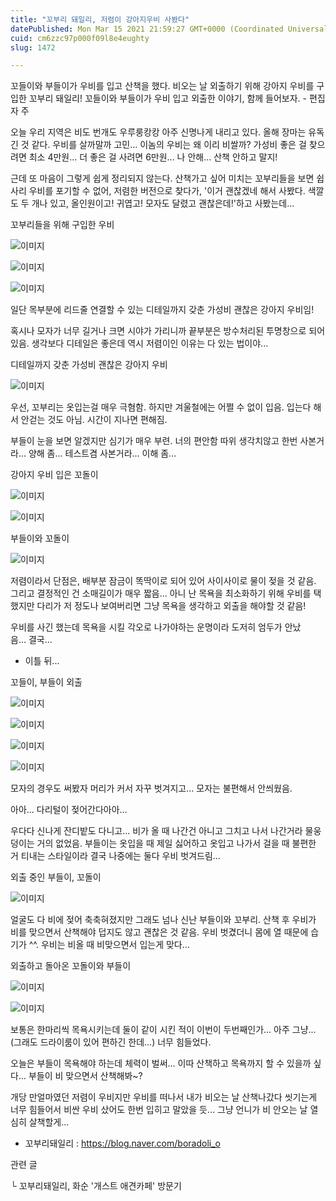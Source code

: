 ```yaml
---
title: "꼬부리 돼일리, 저렴이 강아지우비 사봤다"
datePublished: Mon Mar 15 2021 21:59:27 GMT+0000 (Coordinated Universal Time)
cuid: cm6zzc97p000f09l8e4eughty
slug: 1472

---
```



꼬들이와 부들이가 우비를 입고 산책을 했다. 비오는 날 외출하기 위해 강아지 우비를 구입한 꼬부리 돼일리! 꼬들이와 부들이가 우비 입고 외출한 이야기, 함께 들어보자. - 편집자 주

오늘 우리 지역은 비도 번개도 우루룽캉캉 아주 신명나게 내리고 있다. 올해 장마는 유독 긴 것 같다. 우비를 살까말까 고민... 이놈의 우비는 왜 이리 비쌀까? 가성비 좋은 걸 찾으려면 최소 4만원... 더 좋은 걸 사려면 6만원... 나 안해... 산책 안하고 말지!

근데 또 마음이 그렇게 쉽게 정리되지 않는다. 산책가고 싶어 미치는 꼬부리들을 보면 쉽사리 우비를 포기할 수 없어, 저렴한 버전으로 찾다가, '이거 괜찮겠네 해서 사봤다. 색깔도 두 개나 있고, 올인원이고! 귀엽고! 모자도 달렸고 괜찮은데!'하고 사봤는데...

꼬부리들을 위해 구입한 우비

![이미지](https://cdn.hashnode.com/res/hashnode/image/upload/v1739247940952/d13b1a11-58ea-4ef5-a44c-d5f5f1b83398.png)

![이미지](https://cdn.hashnode.com/res/hashnode/image/upload/v1739247944207/1a816f00-05c0-4cf3-9fb2-9fa2edf2b48c.png)

![이미지](https://cdn.hashnode.com/res/hashnode/image/upload/v1739247947018/9f31e385-b632-40e9-bf03-000fd53f9a65.png)

일단 목부분에 리드줄 연결할 수 있는 디테일까지 갖춘 가성비 괜찮은 강아지 우비임!

혹시나 모자가 너무 길거나 크면 시야가 가리니까 끝부분은 방수처리된 투명창으로 되어있음. 생각보다 디테일은 좋은데 역시 저렴이인 이유는 다 있는 법이야...

디테일까지 갖춘 가성비 괜찮은 강아지 우비

![이미지](https://cdn.hashnode.com/res/hashnode/image/upload/v1739247949632/95843006-5dd9-47d2-8a11-70f2e9788827.png)

우선, 꼬부리는 옷입는걸 매우 극혐함. 하지만 겨울철에는 어쩔 수 없이 입음. 입는다 해서 안걷는 것도 아님. 시간이 지나면 편해짐.

부들이 눈을 보면 알겠지만 심기가 매우 부련. 너의 편안함 따위 생각치않고 한번 사본거라... 양해 좀... 테스트겸 사본거라... 이해 좀...

강아지 우비 입은 꼬돌이

![이미지](https://cdn.hashnode.com/res/hashnode/image/upload/v1739247952188/96343af5-3604-4ad4-9e7b-ecb8401019d6.png)

![이미지](https://cdn.hashnode.com/res/hashnode/image/upload/v1739247955331/2917a180-4001-4e70-98bf-2720f1ec3a21.png)

부들이와 꼬돌이

![이미지](https://cdn.hashnode.com/res/hashnode/image/upload/v1739247957510/a1646f18-afb9-4435-b067-a22973267970.png)

저렴이라서 단점은, 배부분 잠금이 똑딱이로 되어 있어 사이사이로 물이 젖을 것 같음. 그리고 결정적인 건 소매길이가 매우 짧음... 아니 난 목욕을 최소화하기 위해 우비를 택했지만 다리가 저 정도나 보여버리면 그냥 목욕을 생각하고 외출을 해야할 것 같음!

우비를 사긴 했는데 목욕을 시킬 각오로 나가야하는 운명이라 도저히 엄두가 안났음... 결국...

+ 이틀 뒤...

꼬들이, 부들이 외출

![이미지](https://cdn.hashnode.com/res/hashnode/image/upload/v1739247959963/dbf7186c-7565-4d33-9f87-97020782f9b1.png)

![이미지](https://cdn.hashnode.com/res/hashnode/image/upload/v1739247963252/bfd99a02-3236-4fe0-8901-efdb0a05ef04.png)

![이미지](https://cdn.hashnode.com/res/hashnode/image/upload/v1739247966460/942be253-55d1-4402-9710-3e81ee401dab.png)

![이미지](https://cdn.hashnode.com/res/hashnode/image/upload/v1739247969473/8b8de8a7-bc6d-47a7-a819-37ea1e3c233e.png)

모자의 경우도 써봤자 머리가 커서 자꾸 벗겨지고... 모자는 불편해서 안씌웠음.

아아... 다리털이 젖어간다아아...

우다다 신나게 잔디밭도 다니고... 비가 올 때 나간건 아니고 그치고 나서 나간거라 물웅덩이는 거의 없었음. 부들이는 옷입을 때 제일 싫어하고 옷입고 나가서 걸을 때 불편한 거 티내는 스타일이라 결국 나중에는 둘다 우비 벗겨드림...

외출 중인 부들이, 꼬돌이

![이미지](https://cdn.hashnode.com/res/hashnode/image/upload/v1739247972111/062f3e7e-fa6f-49cb-bee0-18df2d89b8d3.png)

얼굴도 다 비에 젖어 축축혀졌지만 그래도 넘나 신난 부들이와 꼬부리. 산책 후 우비가 비를 맞으면서 산책해야 덥지도 않고 괜찮은 것 같음. 우비 벗겼더니 몸에 열 때문에 습기가 ^^. 우비는 비올 때 비맞으면서 입는게 맞다...

외출하고 돌아온 꼬돌이와 부들이

![이미지](https://cdn.hashnode.com/res/hashnode/image/upload/v1739247974533/88e6e72f-a0b6-48f0-b4d2-0d90daf51c18.png)

![이미지](https://cdn.hashnode.com/res/hashnode/image/upload/v1739247976959/bfe2267a-d611-44ed-9a9f-8c9492765b6b.png)

보통은 한마리씩 목욕시키는데 둘이 같이 시킨 적이 이번이 두번째인가... 아주 그냥... (그래도 드라이룸이 있어 편하긴 한데...) 너무 힘들었다.

오늘은 부들이 목욕해야 하는데 체력이 벌써... 이따 산책하고 목욕까지 할 수 있을까 싶다... 부들이 비 맞으면서 산책해봐~?

개당 만얼마였던 저렴이 우비지만 우비를 떠나서 내가 비오는 날 산책나갔다 씻기는게 너무 힘들어서 비싼 우비 샀어도 한번 입히고 말았을 듯... 그냥 언니가 비 안오는 날 열심히 살책할게...

- 꼬부리돼일리 : https://blog.naver.com/boradoli_o

관련 글

└ 꼬부리돼일리, 화순 '개스트 애견카페' 방문기